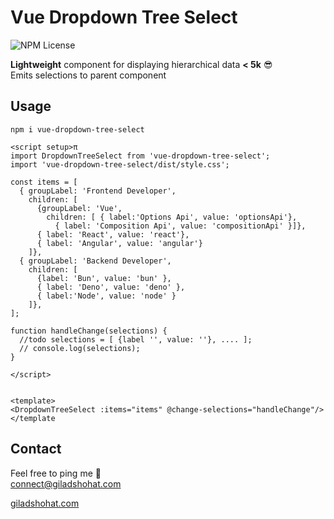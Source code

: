 # Vue Dropdown Tree Select

![NPM License](https://img.shields.io/npm/l/vue-dropdown-tree-select)

**Lightweight** component for displaying hierarchical data **< 5k** 😎 <br>
Emits selections to parent component


## Usage

`npm i vue-dropdown-tree-select`

```
<script setup>π
import DropdownTreeSelect from 'vue-dropdown-tree-select';
import 'vue-dropdown-tree-select/dist/style.css';

const items = [
  { groupLabel: 'Frontend Developer',
    children: [
      {groupLabel: 'Vue',
        children: [ { label:'Options Api', value: 'optionsApi'},
          { label: 'Composition Api', value: 'compositionApi' }]},
      { label: 'React', value: 'react'},
      { label: 'Angular', value: 'angular'}
    ]},
  { groupLabel: 'Backend Developer',
    children: [
      {label: 'Bun', value: 'bun' },
      { label: 'Deno', value: 'deno' },
      { label:'Node', value: 'node' }
    ]},
];

function handleChange(selections) {
  //todo selections = [ {label '', value: ''}, .... ];
  // console.log(selections);
}

</script>


<template>
<DropdownTreeSelect :items="items" @change-selections="handleChange"/>
</template
```


## Contact
Feel free to ping me 💫
<br>
connect@giladshohat.com

[giladshohat.com](https://giladshohat.com)


